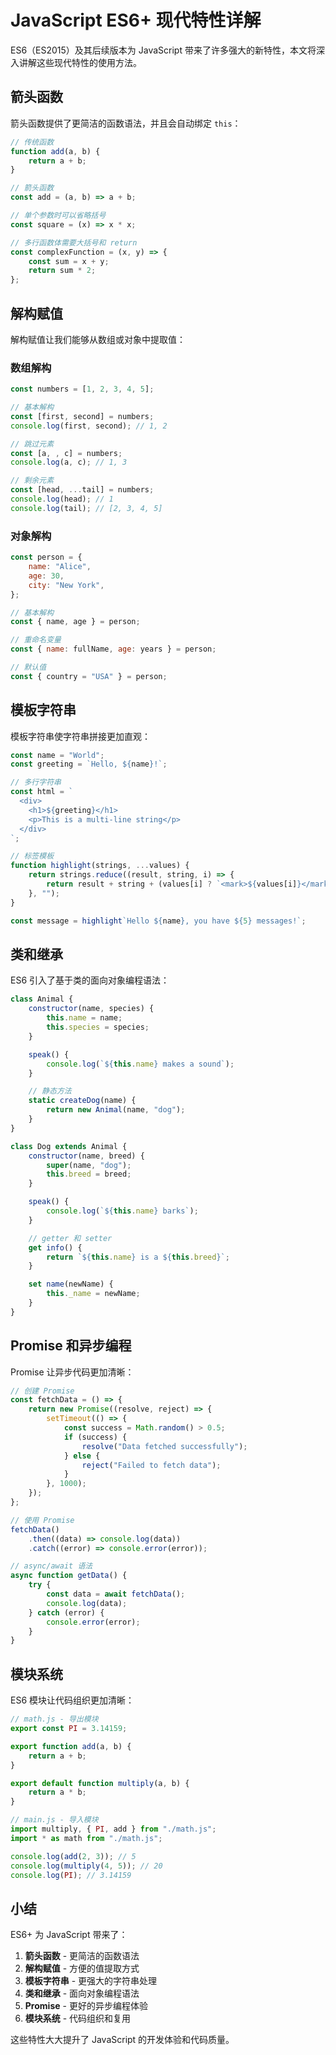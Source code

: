# JavaScript ES6+ 现代特性详解

ES6（ES2015）及其后续版本为 JavaScript 带来了许多强大的新特性，本文将深入讲解这些现代特性的使用方法。

## 箭头函数

箭头函数提供了更简洁的函数语法，并且会自动绑定 `this`：

```javascript
// 传统函数
function add(a, b) {
    return a + b;
}

// 箭头函数
const add = (a, b) => a + b;

// 单个参数时可以省略括号
const square = (x) => x * x;

// 多行函数体需要大括号和 return
const complexFunction = (x, y) => {
    const sum = x + y;
    return sum * 2;
};
```

## 解构赋值

解构赋值让我们能够从数组或对象中提取值：

### 数组解构

```javascript
const numbers = [1, 2, 3, 4, 5];

// 基本解构
const [first, second] = numbers;
console.log(first, second); // 1, 2

// 跳过元素
const [a, , c] = numbers;
console.log(a, c); // 1, 3

// 剩余元素
const [head, ...tail] = numbers;
console.log(head); // 1
console.log(tail); // [2, 3, 4, 5]
```

### 对象解构

```javascript
const person = {
    name: "Alice",
    age: 30,
    city: "New York",
};

// 基本解构
const { name, age } = person;

// 重命名变量
const { name: fullName, age: years } = person;

// 默认值
const { country = "USA" } = person;
```

## 模板字符串

模板字符串使字符串拼接更加直观：

```javascript
const name = "World";
const greeting = `Hello, ${name}!`;

// 多行字符串
const html = `
  <div>
    <h1>${greeting}</h1>
    <p>This is a multi-line string</p>
  </div>
`;

// 标签模板
function highlight(strings, ...values) {
    return strings.reduce((result, string, i) => {
        return result + string + (values[i] ? `<mark>${values[i]}</mark>` : "");
    }, "");
}

const message = highlight`Hello ${name}, you have ${5} messages!`;
```

## 类和继承

ES6 引入了基于类的面向对象编程语法：

```javascript
class Animal {
    constructor(name, species) {
        this.name = name;
        this.species = species;
    }

    speak() {
        console.log(`${this.name} makes a sound`);
    }

    // 静态方法
    static createDog(name) {
        return new Animal(name, "dog");
    }
}

class Dog extends Animal {
    constructor(name, breed) {
        super(name, "dog");
        this.breed = breed;
    }

    speak() {
        console.log(`${this.name} barks`);
    }

    // getter 和 setter
    get info() {
        return `${this.name} is a ${this.breed}`;
    }

    set name(newName) {
        this._name = newName;
    }
}
```

## Promise 和异步编程

Promise 让异步代码更加清晰：

```javascript
// 创建 Promise
const fetchData = () => {
    return new Promise((resolve, reject) => {
        setTimeout(() => {
            const success = Math.random() > 0.5;
            if (success) {
                resolve("Data fetched successfully");
            } else {
                reject("Failed to fetch data");
            }
        }, 1000);
    });
};

// 使用 Promise
fetchData()
    .then((data) => console.log(data))
    .catch((error) => console.error(error));

// async/await 语法
async function getData() {
    try {
        const data = await fetchData();
        console.log(data);
    } catch (error) {
        console.error(error);
    }
}
```

## 模块系统

ES6 模块让代码组织更加清晰：

```javascript
// math.js - 导出模块
export const PI = 3.14159;

export function add(a, b) {
    return a + b;
}

export default function multiply(a, b) {
    return a * b;
}

// main.js - 导入模块
import multiply, { PI, add } from "./math.js";
import * as math from "./math.js";

console.log(add(2, 3)); // 5
console.log(multiply(4, 5)); // 20
console.log(PI); // 3.14159
```

## 小结

ES6+ 为 JavaScript 带来了：

1. **箭头函数** - 更简洁的函数语法
2. **解构赋值** - 方便的值提取方式
3. **模板字符串** - 更强大的字符串处理
4. **类和继承** - 面向对象编程语法
5. **Promise** - 更好的异步编程体验
6. **模块系统** - 代码组织和复用

这些特性大大提升了 JavaScript 的开发体验和代码质量。
